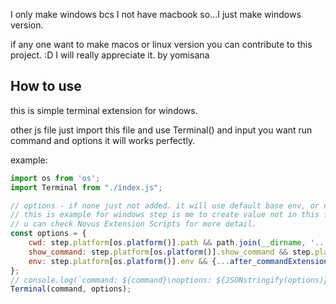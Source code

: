 I only make windows bcs I not have macbook so...I just make windows version.

if any one want to make macos or linux version you can contribute to this project. :D I will really appreciate it. by yomisana


## How to use

this is simple terminal extension for windows.

other js file just import this file and use Terminal() and input you want run command and options it will works perfectly.

example:
```js
import os from 'os';
import Terminal from "./index.js";

// options - if none just not added. it will use default base env, or not give this options key.
// this is example for windows step is me to create value not in this file.
// u can check Novus Extension Scripts for more detail.
const options = {
    cwd: step.platform[os.platform()].path && path.join(__dirname, '..', step.platform[os.platform()].path),
    show_command: step.platform[os.platform()].show_command && step.platform[os.platform()].show_command,
    env: step.platform[os.platform()].env && {...after_commandExtension(step, step.platform[os.platform()].env)}
};
// console.log(`command: ${command}\noptions: ${JSONstringify(options)}`);
Terminal(command, options);
```